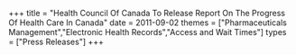 +++
title = "Health Council Of Canada To Release Report On The Progress Of Health Care In Canada"
date = 2011-09-02
themes = ["Pharmaceuticals Management","Electronic Health Records","Access and Wait Times"]
types = ["Press Releases"]
+++
